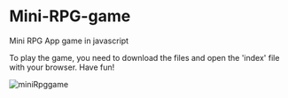 # Mini-RPG-game
Mini RPG App game in javascript

To play the game, you need to download the files and open the 'index' file with your browser. Have fun!

![miniRpggame](https://user-images.githubusercontent.com/73343170/217242574-03726cb1-2fad-46dd-b294-c7544e598afd.jpg)
